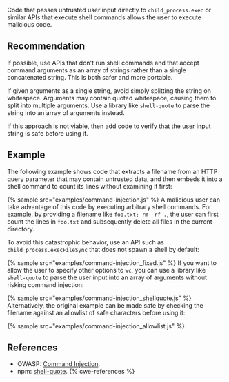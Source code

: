 Code that passes untrusted user input directly to `child_process.exec` or similar APIs that execute shell commands allows the user to execute malicious code.


## Recommendation
If possible, use APIs that don't run shell commands and that accept command arguments as an array of strings rather than a single concatenated string. This is both safer and more portable.

If given arguments as a single string, avoid simply splitting the string on whitespace. Arguments may contain quoted whitespace, causing them to split into multiple arguments. Use a library like `shell-quote` to parse the string into an array of arguments instead.

If this approach is not viable, then add code to verify that the user input string is safe before using it.


## Example
The following example shows code that extracts a filename from an HTTP query parameter that may contain untrusted data, and then embeds it into a shell command to count its lines without examining it first:

{% sample src="examples/command-injection.js" %}
A malicious user can take advantage of this code by executing arbitrary shell commands. For example, by providing a filename like `foo.txt; rm -rf .`, the user can first count the lines in `foo.txt` and subsequently delete all files in the current directory.

To avoid this catastrophic behavior, use an API such as `child_process.execFileSync` that does not spawn a shell by default:

{% sample src="examples/command-injection_fixed.js" %}
If you want to allow the user to specify other options to `wc`, you can use a library like `shell-quote` to parse the user input into an array of arguments without risking command injection:

{% sample src="examples/command-injection_shellquote.js" %}
Alternatively, the original example can be made safe by checking the filename against an allowlist of safe characters before using it:

{% sample src="examples/command-injection_allowlist.js" %}

## References
* OWASP: [Command Injection](https://www.owasp.org/index.php/Command_Injection).
* npm: [shell-quote](https://www.npmjs.com/package/shell-quote).
{% cwe-references %}
